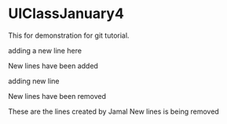 # UIClassJanuary4
This for demonstration for git tutorial.


adding a new line here

New lines have been added


<p>adding new line</p>

New lines have been removed

These are the lines created by Jamal
New lines is being removed
